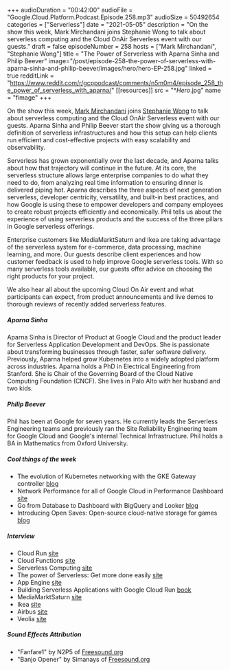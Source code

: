 +++
audioDuration = "00:42:00"
audioFile = "Google.Cloud.Platform.Podcast.Episode.258.mp3"
audioSize = 50492654
categories = ["Serverless"]
date = "2021-05-05"
description = "On the show this week, Mark Mirchandani joins Stephanie Wong to talk about serverless computing and the Cloud OnAir Serverless event with our guests."
draft = false
episodeNumber = 258
hosts = ["Mark Mirchandani", "Stephanie Wong"]
title = "The Power of Serverless with Aparna Sinha and Philip Beever"
image="/post/episode-258-the-power-of-serverless-with-aparna-sinha-and-philip-beever/images/hero/hero-EP-258.jpg"
linked = true
redditLink = "https://www.reddit.com/r/gcppodcast/comments/n5m0m4/episode_258_the_power_of_serverless_with_aparna/"
[[resources]]
  src = "**Hero*.jpg"
  name = "fimage"
+++

On the show this week, [Mark Mirchandani](https://twitter.com/markmirch) joins [Stephanie Wong](https://twitter.com/stephr_wong) to talk about serverless computing and the Cloud OnAir Serverless event with our guests. Aparna Sinha and Philip Beever start the show giving us a thorough definition of serverless infrastructures and how this setup can help clients run efficient and cost-effective projects with easy scalability and observability.

Serverless has grown exponentially over the last decade, and Aparna talks about how that trajectory will continue in the future. At its core, the serverless structure allows large enterprise companies to do what they need to do, from analyzing real time information to ensuring dinner is delivered piping hot. Aparna describes the three aspects of next generation serverless, developer centricity, versatility, and built-in best practices, and how Google is using these to empower developers and company employees to create robust projects efficiently and economically. Phil tells us about the experience of using serverless products and the success of the three pillars in Google serverless offerings.

Enterprise customers like MediaMarktSaturn and Ikea are taking advantage of the serverless system for e-commerce, data processing, machine learning, and more. Our guests describe client experiences and how customer feedback is used to help improve Google serverless tools. With so many serverless tools available, our guests offer advice on choosing the right products for your project.

We also hear all about the upcoming Cloud On Air event and what participants can expect, from product announcements and live demos to thorough reviews of recently added serverless features. 

##### Aparna Sinha

Aparna Sinha is Director of Product at Google Cloud and the product leader for Serverless Application Development and DevOps. She is passionate about transforming businesses through faster, safer software delivery. Previously, Aparna helped grow Kubernetes into a widely adopted platform across industries. Aparna holds a PhD in Electrical Engineering from Stanford. She is Chair of the Governing Board of the Cloud Native Computing Foundation (CNCF). She lives in Palo Alto with her husband and two kids.

##### Philip Beever

Phil has been at Google for seven years. He currently leads the Serverless Engineering teams and previously ran the Site Reliability Engineering team for Google Cloud and Google's internal Technical Infrastructure. Phil holds a BA in Mathematics from Oxford University.

##### Cool things of the week

* The evolution of Kubernetes networking with the GKE Gateway controller [blog](https://cloud.google.com/blog/products/containers-kubernetes/new-gke-gateway-controller-implements-kubernetes-gateway-api)
* Network Performance for all of Google Cloud in Performance Dashboard [site](https://console.cloud.google.com/net-intelligence/performance/global-dashboard/packet-loss?_ga=2.122314059.-1117472498.1619726471&pli=1)
* Go from Database to Dashboard with BigQuery and Looker [blog](https://cloud.google.com/blog/topics/developers-practitioners/go-database-dashboard-bigquery-and-looker)
* Introducing Open Saves: Open-source cloud-native storage for games [blog](https://cloud.google.com/blog/products/media-entertainment/introducing-open-saves)

##### Interview

* Cloud Run [site](https://cloud.google.com/run/)
* Cloud Functions [site](https://cloud.google.com/functions)
* Serverless Computing [site](https://cloud.google.com/serverless/)
* The power of Serverless: Get more done easily [site](https://cloudonair.withgoogle.com/events/serverless-may2021)
* App Engine [site](https://cloud.google.com/appengine)
* Building Serverless Applications with Google Cloud Run [book](https://www.oreilly.com/library/view/building-serverless-applications/9781492057086/)
* MediaMarktSaturn [site](https://www.mediamarktsaturn.com/en)
* Ikea [site](https://www.ikea.com)
* Airbus [site](https://www.airbus.com)
* Veolia [site](https://www.veolia.com/en)

##### Sound Effects Attribution

* "Fanfare1" by N2P5 of [Freesound.org](https://Freesound.org)
* "Banjo Opener" by Simanays of [Freesound.org](https://Freesound.org)